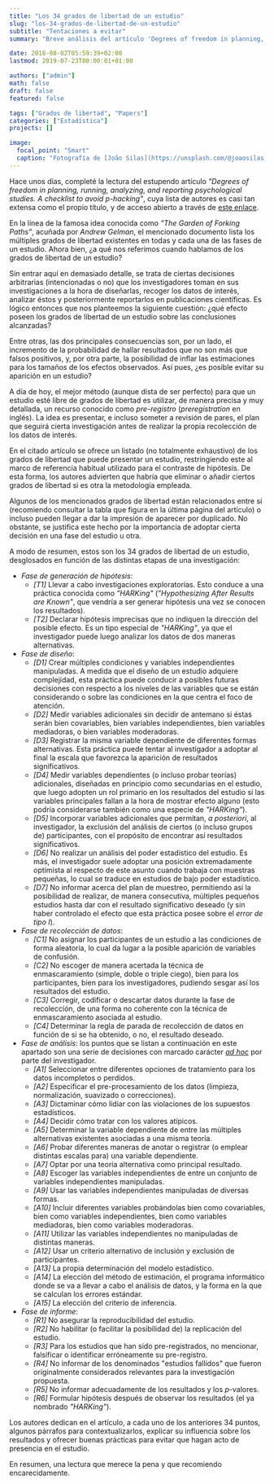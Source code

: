 ```yaml
---
title: "Los 34 grados de libertad de un estudio"
slug: "los-34-grados-de-libertad-de-un-estudio"
subtitle: "Tentaciones a evitar"
summary: "Breve análisis del artículo 'Degrees of freedom in planning, running, analyzing, and reporting psychological studies. A checklist to avoid p-hacking'."

date: 2018-08-02T05:59:39+02:00
lastmod: 2019-07-23T00:00:01+01:00

authors: ["admin"]
math: false
draft: false
featured: false

tags: ["Grados de libertad", "Papers"]
categories: ["Estadística"]
projects: []

image:
  focal_point: "Smart"
  caption: "Fotografía de [João Silas](https://unsplash.com/@joaosilas), disponible en [Unsplash](https://unsplash.com/photos/I_LgQ8JZFGE)."
---
```


Hace unos días, completé la lectura del estupendo artículo *"Degrees of freedom in planning, running, analyzing, and reporting psychological studies. A checklist to avoid p-hacking"*, cuya lista de autores es casi tan extensa como el propio título, y de acceso abierto a través de [este enlace](http://journal.frontiersin.org/article/10.3389/fpsyg.2016.01832/abstract). 
<!--more--> 

En la línea de la famosa idea conocida como *"The Garden of Forking Paths"*, acuñada por *Andrew Gelman*, el mencionado documento lista los múltiples grados de libertad existentes en todas y cada una de las fases de un estudio. Ahora bien, ¿a qué nos referimos cuando hablamos de los grados de libertad de un estudio? 

Sin entrar aquí en demasiado detalle, se trata de ciertas decisiones arbitrarias (intencionadas o no) que los investigadores toman en sus investigaciones a la hora de diseñarlas, recoger los datos de interés, analizar éstos y posteriormente reportarlos en publicaciones científicas. Es lógico entonces que nos planteemos la siguiente cuestión: ¿qué efecto poseen los grados de libertad de un estudio sobre las conclusiones alcanzadas? 

Entre otras, las dos principales consecuencias son, por un lado, el incremento de la probabilidad de hallar resultados que no son más que falsos positivos, y, por otra parte, la posibilidad de inflar las estimaciones para los tamaños de los efectos observados. Así pues, ¿es posible evitar su aparición en un estudio? 

A día de hoy, el mejor método (aunque dista de ser perfecto) para que un estudio esté libre de grados de libertad es utilizar, de manera precisa y muy detallada, un recurso conocido como *pre-registro* (*preregistration* en inglés). La idea es presentar, e incluso someter a revisión de pares, el plan que seguirá cierta investigación antes de realizar la propia recolección de los datos de interés.

En el citado artículo se ofrece un listado (no totalmente exhaustivo) de los grados de libertad que puede presentar un estudio, restringiendo este al marco de referencia habitual utilizado para el contraste de hipótesis. De esta forma, los autores advierten que habría que eliminar o añadir ciertos grados de libertad si es otra la metodología empleada.

Algunos de los mencionados grados de libertad están relacionados entre sí (recomiendo consultar la tabla que figura en la última página del artículo) o incluso pueden llegar a dar la impresión de aparecer por duplicado. No obstante, se justifica este hecho por la importancia de adoptar cierta decisión en una fase del estudio u otra.

A modo de resumen, estos son los 34 grados de libertad de un estudio, desglosados en función de las distintas etapas de una investigación:

- *Fase de generación de hipótesis*:
    - *[T1]* Llevar a cabo investigaciones exploratorias. Esto conduce a una práctica conocida como *"HARKing"* (*"Hypothesizing After Results are Known"*, que vendría a ser generar hipótesis una vez se conocen los resultados).
    - *[T2]* Declarar hipótesis imprecisas que no indiquen la dirección del posible efecto. Es un tipo especial de *"HARKing"*, ya que el investigador puede luego analizar los datos de dos maneras alternativas.
- *Fase de diseño*:
    - *[D1]* Crear múltiples condiciones y variables independientes manipuladas. A medida que el diseño de un estudio adquiere complejidad, esta práctica puede conducir a posibles futuras decisiones con respecto a los niveles de las variables que se están considerando o sobre las condiciones en la que centra el foco de atención.
    - *[D2]* Medir variables adicionales sin decidir de antemano si éstas serán bien covariables, bien variables independientes, bien variables mediadoras, o bien variables moderadoras.
    - *[D3]* Registrar la misma variable dependiente de diferentes formas alternativas. Esta práctica puede tentar al investigador a adoptar al final la escala que favorezca la aparición de resultados significativos.
    - *[D4]* Medir variables dependientes (o incluso probar teorías) adicionales, diseñadas en principio como secundarias en el estudio, que luego adopten un rol primario en los resultados del estudio si las variables principales fallan a la hora de mostrar efecto alguno (esto podría considerarse también como una especie de *"HARKing"*).
    - *[D5]* Incorporar variables adicionales que permitan, *a posteriori*, al investigador, la exclusión del análisis de ciertos (o incluso grupos de) participantes, con el propósito de encontrar así resultados significativos.
    - *[D6]* No realizar un análisis del poder estadístico del estudio. Es más, el investigador suele adoptar una posición extremadamente optimista al respecto de este asunto cuando trabaja con muestras pequeñas, lo cual se traduce en estudios de bajo poder estadístico.
    - *[D7]* No informar acerca del plan de muestreo, permitiendo así la posibilidad de realizar, de manera consecutiva, múltiples pequeños estudios hasta dar con el resultado significativo deseado (y sin haber controlado el efecto que esta práctica posee sobre el *error de tipo I*).
- *Fase de recolección de datos*:
    - *[C1]* No asignar los participantes de un estudio a las condiciones de forma aleatoria, lo cual da lugar a la posible aparición de variables de confusión.
    - *[C2]* No escoger de manera acertada la técnica de enmascaramiento (simple, doble o triple ciego), bien para los participantes, bien para los investigadores, pudiendo sesgar así los resultados del estudio.
    - *[C3]* Corregir, codificar o descartar datos durante la fase de recolección, de una forma no coherente con la técnica de enmascaramiento asociada al estudio.
    - *[C4]* Determinar la regla de parada de recolección de datos en función de si se ha obtenido, o no, el resultado deseado.
- *Fase de análisis*: los puntos que se listan a continuación en este apartado son una serie de decisiones con marcado carácter [*ad hoc*](https://es.wikipedia.org/wiki/Ad_hoc) por parte del investigador.
    - *[A1]* Seleccionar entre diferentes opciones de tratamiento para los datos incompletos o perdidos.
    - *[A2]* Especificar el pre-procesamiento de los datos (limpieza, normalización, suavizado o correcciones).
    - *[A3]* Dictaminar cómo lidiar con las violaciones de los supuestos estadísticos.
    - *[A4]* Decidir cómo tratar con los valores atípicos.
    - *[A5]* Determinar la variable dependiente de entre las múltiples alternativas existentes asociadas a una misma teoría.
    - *[A6]* Probar diferentes maneras de anotar o registrar (o emplear distintas escalas para) una variable dependiente.
    - *[A7]* Optar por una teoría alternativa como principal resultado.
    - *[A8]* Escoger las variables independientes de entre un conjunto de variables independientes manipuladas.
    - *[A9]* Usar las variables independientes manipuladas de diversas formas.
    - *[A10]* Incluir diferentes variables probándolas bien como covariables, bien como variables independientes, bien como variables mediadoras, bien como variables moderadoras.
    - *[A11]* Utilizar las variables independientes no manipuladas de distintas maneras.
    - *[A12]* Usar un criterio alternativo de inclusión y exclusión de participantes.
    - *[A13]* La propia determinación del modelo estadístico.
    - *[A14]* La elección del método de estimación, el programa informático donde se va a llevar a cabo el análisis de datos, y la forma en la que se calculan los errores estándar.
    - *[A15]* La elección del criterio de inferencia.
- *Fase de informe*:
    - *[R1]* No asegurar la reproducibilidad del estudio.
    - *[R2]* No habilitar (o facilitar la posibilidad de) la replicación del estudio.
    - *[R3]* Para los estudios que han sido pre-registrados, no mencionar, falsificar o identificar erróneamente su pre-registro.
    - *[R4]* No informar de los denominados "estudios fallidos" que fueron originalmente considerados relevantes para la investigación propuesta.
    - *[R5]* No informar adecuadamente de los resultados y los *p*-valores.
    - *[R6]* Formular hipótesis después de observar los resultados (el ya nombrado *"HARKing"*).

Los autores dedican en el artículo, a cada uno de los anteriores 34 puntos, algunos párrafos para contextualizarlos, explicar su influencia sobre los resultados y ofrecer buenas prácticas para evitar que hagan acto de presencia en el estudio.

En resumen, una lectura que merece la pena y que recomiendo encarecidamente.
